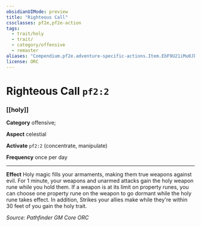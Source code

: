 ```yaml
---
obsidianUIMode: preview
title: "Righteous Call"
cssclasses: pf2e,pf2e-action
tags:
  - trait/holy
  - trait/
  - category/offensive
  - remaster
aliases: "Compendium.pf2e.adventure-specific-actions.Item.EbF9U21iMu0JkTzG"
license: ORC
---
```

# Righteous Call `pf2:2`

### [[holy]]

**Category** offensive; 




**Aspect** celestial

**Activate** `pf2:2` (concentrate, manipulate)

**Frequency** once per day

* * *

**Effect** Holy magic fills your armaments, making them true weapons against evil. For 1 minute, your weapons and unarmed attacks gain the holy weapon rune while you hold them. If a weapon is at its limit on property runes, you can choose one property rune on the weapon to go dormant while the holy rune takes effect. In addition, Strikes your allies make while they're within 30 feet of you gain the holy trait.

*Source: Pathfinder GM Core*
*ORC*